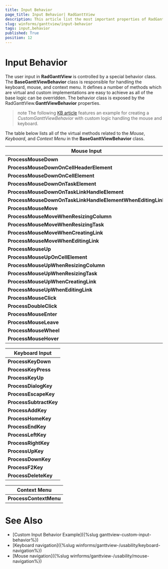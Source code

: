 ```yaml
---
title: Input Behavior
page_title: Input Behavior| RadGanttView
description: This article list the most important properties of RadGanttView. 
slug: winforms/ganttview/input-behavior
tags: input,behavior
published: True
position: 12
---
```


# Input Behavior
 
The user input in **RadGanttView** is controlled by a special behavior class. The **BaseGanttViewBehavior** class is responsible for handling the keyboard, mouse, and context menu. It defines a number of methods which are virtual and custom implementations are easy to achieve as all of the base logic can be overridden. The behavior class is exposed by the RadGanttView.**GanttViewBehavior** properties.

>note The following [KB article](ganttview-custom-input-behavior) features an example for creating a *CustomGanttViewBehavior* with custom logic handling the mouse and keyboard.

The table below lists all of the virtual methods related to the *Mouse*, *Keyboard*, and *Context Menu* in the **BaseGanttViewBehavior** class.

|Mouse Input|
|---|
|**ProcessMouseDown**|
|**ProcessMouseDownOnCellHeaderElement**|
|**ProcessMouseDownOnCellElement**|
|**ProcessMouseDownOnTaskElement**|
|**ProcessMouseDownOnTaskLinkHandleElement**|
|**ProcessMouseDownOnTaskLinkHandleElementWhenEditingLink**|
|**ProcessMouseMove**|
|**ProcessMouseMoveWhenResizingColumn**|
|**ProcessMouseMoveWhenResizingTask**|
|**ProcessMouseMoveWhenCreatingLink**|
|**ProcessMouseMoveWhenEditingLink**|
|**ProcessMouseUp**|
|**ProcessMouseUpOnCellElement**|
|**ProcessMouseUpWhenResizingColumn**|
|**ProcessMouseUpWhenResizingTask**|
|**ProcessMouseUpWhenCreatingLink**|
|**ProcessMouseUpWhenEditingLink**|
|**ProcessMouseClick**|
|**ProcessDoubleClick**|
|**ProcessMouseEnter**|
|**ProcessMouseLeave**|
|**ProcessMouseWheel**|
|**ProcessMouseHover**|

|Keyboard Input|
|---|
|**ProcessKeyDown**|
|**ProcessKeyPress**|
|**ProcessKeyUp**|
|**ProcessDialogKey**|
|**ProcessEscapeKey**|
|**ProcessSubtractKey**|
|**ProcessAddKey**|
|**ProcessHomeKey**|
|**ProcessEndKey**|
|**ProcessLeftKey**|
|**ProcessRightKey**|
|**ProcessUpKey**|
|**ProcessDownKey**|
|**ProcessF2Key**|
|**ProcessDeleteKey**|

|Context Menu|
|---|
|**ProcessContextMenu**|

# See Also

* [Custom Input Behavior Example]({%slug ganttview-custom-input-behavior%})
* [Keyboard navigation]({%slug winforms/ganttview-/usability/keyboard-navigation%})
* [Mouse navigation]({%slug winforms/ganttview-/usability/mouse-navigation%})
